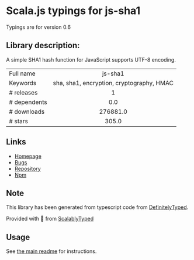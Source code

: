 
# Scala.js typings for js-sha1

Typings are for version 0.6

## Library description:
A simple SHA1 hash function for JavaScript supports UTF-8 encoding.

|                    |                 |
| ------------------ | :-------------: |
| Full name          | js-sha1 |
| Keywords           | sha, sha1, encryption, cryptography, HMAC |
| # releases         | 1 |
| # dependents       | 0.0 |
| # downloads        | 276881.0 |
| # stars            | 305.0 |

## Links
- [Homepage](https://github.com/emn178/js-sha1)
- [Bugs](https://github.com/emn178/js-sha1/issues)
- [Repository](https://github.com/emn178/js-sha1)
- [Npm](https://www.npmjs.com/package/js-sha1)
    


## Note
This library has been generated from typescript code from [DefinitelyTyped](https://definitelytyped.org).

Provided with :purple_heart: from [ScalablyTyped](https://github.com/oyvindberg/ScalablyTyped)

## Usage
See [the main readme](../../readme.md) for instructions.


